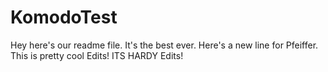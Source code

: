 KomodoTest
==========
Hey here's our readme file.  It's the best ever.
Here's a new line for Pfeiffer.
This is pretty cool
Edits!
ITS HARDY
Edits!
